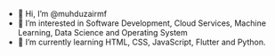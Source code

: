 - 👋 Hi, I’m @muhduzairmf
- 👀 I’m interested in Software Development, Cloud Services, Machine Learning, Data Science and Operating System
- 🌱 I’m currently learning HTML, CSS, JavaScript, Flutter and Python.

<!---
muhduzairmf/muhduzairmf is a ✨ special ✨ repository because its `README.md` (this file) appears on your GitHub profile.
You can click the Preview link to take a look at your changes.
--->
